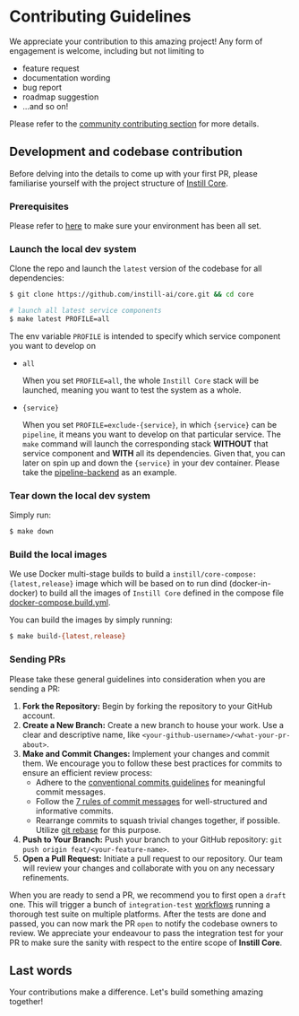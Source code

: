 # Contributing Guidelines

We appreciate your contribution to this amazing project! Any form of engagement is welcome, including but not limiting to
- feature request
- documentation wording
- bug report
- roadmap suggestion
- ...and so on!

Please refer to the [community contributing section](https://github.com/instill-ai/community#contributing) for more details.

## Development and codebase contribution

Before delving into the details to come up with your first PR, please familiarise yourself with the project structure of [Instill Core](https://github.com/instill-ai/community#instill-core-the-open-source-orchestrator-for-data-ai-and-pipelines).

### Prerequisites

Please refer to [here](../README.md#prerequisites) to make sure your environment has been all set.

### Launch the local dev system

Clone the repo and launch the `latest` version of the codebase for all dependencies:

```bash
$ git clone https://github.com/instill-ai/core.git && cd core

# launch all latest service components
$ make latest PROFILE=all
```

The env variable `PROFILE` is intended to specify which service component you want to develop on
- `all`

  When you set `PROFILE=all`, the whole `Instill Core` stack will be launched, meaning you want to test the system as a whole.

- `{service}`

  When you set `PROFILE=exclude-{service}`, in which `{service}` can be  `pipeline`, it means you want to develop on that particular service. The `make` command will launch the corresponding stack **WITHOUT** that service component and **WITH** all its dependencies. Given that, you can later on spin up and down the `{service}` in your dev container. Please take the [pipeline-backend](https://github.com/instill-ai/pipeline-backend#local-dev) as an example.

### Tear down the local dev system

Simply run:
```bash
$ make down
```

### Build the local images

We use Docker multi-stage builds to build a `instill/core-compose:{latest,release}` image which will be based on to run dind (docker-in-docker) to build all the images of `Instill Core` defined in the compose file [docker-compose.build.yml](../docker-compose.build.yml).

You can build the images by simply running:

```bash
$ make build-{latest,release}
```

### Sending PRs

Please take these general guidelines into consideration when you are sending a PR:

1. **Fork the Repository:** Begin by forking the repository to your GitHub account.
2. **Create a New Branch:** Create a new branch to house your work. Use a clear and descriptive name, like `<your-github-username>/<what-your-pr-about>`.
3. **Make and Commit Changes:** Implement your changes and commit them. We encourage you to follow these best practices for commits to ensure an efficient review process:
   - Adhere to the [conventional commits guidelines](https://www.conventionalcommits.org/) for meaningful commit messages.
   - Follow the [7 rules of commit messages](https://chris.beams.io/posts/git-commit/) for well-structured and informative commits.
   - Rearrange commits to squash trivial changes together, if possible. Utilize [git rebase](http://gitready.com/advanced/2009/03/20/reorder-commits-with-rebase.html) for this purpose.
4. **Push to Your Branch:** Push your branch to your GitHub repository: `git push origin feat/<your-feature-name>`.
5. **Open a Pull Request:** Initiate a pull request to our repository. Our team will review your changes and collaborate with you on any necessary refinements.

When you are ready to send a PR, we recommend you to first open a `draft` one. This will trigger a bunch of `integration-test` [workflows](https://github.com/instill-ai/core/tree/main/.github/workflows) running a thorough test suite on multiple platforms. After the tests are done and passed, you can now mark the PR `open` to notify the codebase owners to review. We appreciate your endeavour to pass the integration test for your PR to make sure the sanity with respect to the entire scope of **Instill Core**.

## Last words

Your contributions make a difference. Let's build something amazing together!
